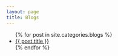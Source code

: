 ```yaml
---
layout: page
title: Blogs
---
```


<ul>
  {% for post in site.categories.blogs %}
    <li>
      <a href="{{ post.url }}">{{ post.title }}</a>
    </li>
  {% endfor %}
</ul>